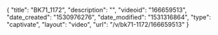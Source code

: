 {
    "title": "BK71_1172",
    "description": "",
    "videoid": "166659513",
    "date_created": "1530976276",
    "date_modified": "1531316864",
    "type": "captivate",
    "layout": "video",
    "url": "\/v\/bk71-1172\/166659513"
}